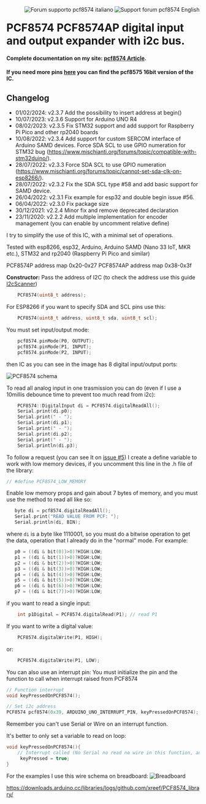 <div>
<a href="https://www.mischianti.org/forums/forum/mischiantis-libraries/pcf8574-i2c-digital-i-o-expander/"><img
  src="https://github.com/xreef/LoRa_E32_Series_Library/raw/master/resources/buttonSupportForumEnglish.png" alt="Support forum pcf8574 English"
   align="right"></a>
</div>
<div>
<a href="https://www.mischianti.org/it/forums/forum/le-librerie-di-mischianti/pcf8574-expander-digitale-i-o-i2c/"><img
  src="https://github.com/xreef/LoRa_E32_Series_Library/raw/master/resources/buttonSupportForumItaliano.png" alt="Forum supporto pcf8574 italiano"
  align="right"></a>
</div>

#


# PCF8574 PCF8574AP digital input and output expander with i2c bus.
#### Complete documentation on my site: [pcf8574 Article](https://www.mischianti.org/2019/01/02/pcf8574-i2c-digital-i-o-expander-fast-easy-usage/).

#### If you need more pins [here](https://www.mischianti.org/2019/07/22/pcf8575-i2c-16-bit-digital-i-o-expander/) you can find the pcf8575 16bit version of the IC.

## Changelog
 - 01/02/2024: v2.3.7 Add the possibility to insert address at begin()
 - 10/07/2023: v2.3.6 Support for Arduino UNO R4
 - 08/02/2023: v2.3.5 Fix STM32 support and add support for Raspberry Pi Pico and other rp2040 boards
 - 10/08/2022: v2.3.4 Add support for custom SERCOM interface of Arduino SAMD devices. Force SDA SCL to use GPIO numeration for STM32 bug (https://www.mischianti.org/forums/topic/compatible-with-stm32duino/). 
 - 28/07/2022: v2.3.3 Force SDA SCL to use GPIO numeration (https://www.mischianti.org/forums/topic/cannot-set-sda-clk-on-esp8266/).
 - 28/07/2022: v2.3.2 Fix the SDA SCL type #58 and add basic support for SAMD device.
 - 26/04/2022: v2.3.1 Fix example for esp32 and double begin issue #56.
 - 06/04/2022: v2.3.0 Fix package size
 - 30/12/2021: v2.2.4 Minor fix and remove deprecated declaration
 - 23/11/2020: v2.2.2 Add multiple implementation for encoder management (you can enable by uncomment relative define)

I try to simplify the use of this IC, with a minimal set of operations.

Tested with esp8266, esp32, Arduino, Arduino SAMD (Nano 33 IoT, MKR etc.), STM32 and rp2040 (Raspberry Pi Pico and similar)

PCF8574P address map 0x20-0x27 
PCF8574AP address map 0x38-0x3f 

**Constructor:**
Pass the address of I2C (to check the address use this guide [I2cScanner](https://playground.arduino.cc/Main/I2cScanner)) 
```cpp
	PCF8574(uint8_t address);
```
For ESP8266 if you want to specify SDA and SCL pins use this:

```cpp
	PCF8574(uint8_t address, uint8_t sda, uint8_t scl);
```
You must set input/output mode:
```cpp
	pcf8574.pinMode(P0, OUTPUT);
	pcf8574.pinMode(P1, INPUT);
	pcf8574.pinMode(P2, INPUT);
```

then IC as you can see in the image has 8 digital input/output ports:

![PCF8574 schema](https://github.com/xreef/PCF8574_library/blob/master/resources/PCF8574-pins.gif)

To read all analog input in one trasmission you can do (even if I use a 10millis debounce time to prevent too much read from i2c):
```cpp
	PCF8574::DigitalInput di = PCF8574.digitalReadAll();
	Serial.print(di.p0);
	Serial.print(" - ");
	Serial.print(di.p1);
	Serial.print(" - ");
	Serial.print(di.p2);
	Serial.print(" - ");
	Serial.println(di.p3);
```

To follow a request (you can see It on [issue #5](https://github.com/xreef/PCF8574_library/issues/5)) I create a define variable to work with low memory devices, if you uncomment this line in the .h file of the library:

```cpp
// #define PCF8574_LOW_MEMORY
```

Enable low memory props and gain about 7 bytes of memory, and you must use the method to read all like so:

 ```cpp
	byte di = pcf8574.digitalReadAll();
	Serial.print("READ VALUE FROM PCF: ");
	Serial.println(di, BIN);
```

where `di` is a byte like 1110001, so you must do a bitwise operation to get the data, operation that I already do in the "normal" mode. For example:

 ```cpp
	p0 = ((di & bit(0))>0)?HIGH:LOW;
	p1 = ((di & bit(1))>0)?HIGH:LOW;
	p2 = ((di & bit(2))>0)?HIGH:LOW;
	p3 = ((di & bit(3))>0)?HIGH:LOW;
	p4 = ((di & bit(4))>0)?HIGH:LOW;
	p5 = ((di & bit(5))>0)?HIGH:LOW;
	p6 = ((di & bit(6))>0)?HIGH:LOW;
	p7 = ((di & bit(7))>0)?HIGH:LOW;
 ```
 

if you want to read a single input:

```cpp
	int p1Digital = PCF8574.digitalRead(P1); // read P1
```

If you want to write a digital value:
```cpp
	PCF8574.digitalWrite(P1, HIGH);
```
or:
```cpp
	PCF8574.digitalWrite(P1, LOW);
```

You can also use an interrupt pin:
You must initialize the pin and the function to call when interrupt raised from PCF8574
```cpp
// Function interrupt
void keyPressedOnPCF8574();

// Set i2c address
PCF8574 pcf8574(0x39, ARDUINO_UNO_INTERRUPT_PIN, keyPressedOnPCF8574);
```
Remember you can't use Serial or Wire on an interrupt function.

It's better to only set a variable to read on loop:
```cpp
void keyPressedOnPCF8574(){
	// Interrupt called (No Serial no read no wire in this function, and DEBUG disabled on PCF library)
	 keyPressed = true;
}
```

For the examples I use this wire schema on breadboard:
![Breadboard](https://github.com/xreef/PCF8574_library/raw/master/resources/testReadWriteLedButton_bb.png)

https://downloads.arduino.cc/libraries/logs/github.com/xreef/PCF8574_library/
